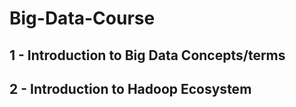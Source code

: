 # Big-Data-Course

## 1 - Introduction to Big Data Concepts/terms
## 2 - Introduction to Hadoop Ecosystem
